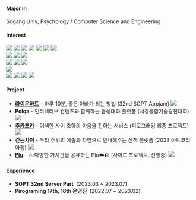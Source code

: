 #### Major in 
Sogang Univ, Psychology / Computer Science and Engineering

#### Interest
<img src="https://img.shields.io/badge/python-3670A0?style=flat-square&logo=Python&logoColor=white"> <img src="https://img.shields.io/badge/Java-007396?style=flat-square&logo=Java&logoColor=white"> <img src="https://img.shields.io/badge/C-00599C?style=flat-square&logo=C%2B%2B&logoColor=white"> <img src="https://img.shields.io/badge/TypeScript-2d79c7?style=flat-square&logo=TypeScript&logoColor=white"/> <img src="https://img.shields.io/badge/JavaScript-F7DF1E?style=flat-square&logo=JavaScript&logoColor=white"/> <img src="https://img.shields.io/badge/HTML5-E34F26?style=flat-square&logo=HTML5&logoColor=white"> <img src="https://img.shields.io/badge/CSS3-1572B6?style=flat-square&logo=CSS3&logoColor=white">
<br>
<img src="https://img.shields.io/badge/Spring Boot-6DB33F?style=flat-sqaure&logo=Spring Boot&logoColor=white"> <img src="https://img.shields.io/badge/NestJS-E0234E?style=flat-sqaure&logo=NestJS&logoColor=white"> <img src="https://img.shields.io/badge/django-%23092E20.svg?style=flat-sqaure&logo=django&logoColor=white"> 
<br>
<img src="https://img.shields.io/badge/PostgreSQL-4169E1?style=flat-square&logo=PostgreSQL&logoColor=white"/> <img src="https://img.shields.io/badge/MySQL-4479A1?style=flat-sqaure&logo=MySQL&logoColor=white"> <img src="https://img.shields.io/badge/Redis-DC382D?style=flat-sqaure&logo=Redis&logoColor=white">
<br>
<img src="https://img.shields.io/badge/AWS-232F3E?style=flat-square&logo=AmazonAWS&logoColor=white"/>
<br>
<img src="https://img.shields.io/badge/Git-F05032?style=flat-sqaure&logo=Git&logoColor=white"> <img src="https://img.shields.io/badge/Github-181717?style=flat-sqaure&logo=Github&logoColor=white"> <img src="https://img.shields.io/badge/Github Actions-2088FF?style=flat-sqaure&logo=Github Actions&logoColor=white"> <img src="https://img.shields.io/badge/Docker-2496ED?style=flat-sqaure&logo=Docker&logoColor=white">
<br>

	  
#### Project

<ul>
  <li><a href="https://github.com/gosopt-LionHeart/LionHeart-Server-Appjam"><b>라이온하트</b></a> - 하루 10분, 좋은 아빠가 되는 방법 (32nd SOPT Appjam)</a> <img src="https://img.shields.io/badge/Springboot-6DB33F?style=flat-sqaure&logo=Springboot&logoColor=white">
  <li><b>Polqa</b></a> - 인터렉티브 컨텐츠와 함께하는 음성대화 플랫폼 (서강융합기술경진대회)</a> <img src="https://img.shields.io/badge/NestJS-E0234E?style=flat-sqaure&logo=NestJS&logoColor=white">
  <li><a href="https://github.com/Piro17-Project-Birthday/Piro17-Project-Birthday">
    <b>추카포카</b></a> - 어색한 사이 축하의 마음을 전하는 서비스 (피로그래밍 최종 프로젝트)</a> <img src="https://img.shields.io/badge/django-%23092E20.svg?style=flat-sqaure&logo=django&logoColor=white"> 
  <li><b>걷는사이</b></a> - 우리 주위의 예술과 자연으로 안내해주는 산책 플랫폼 (2023 아트코리아랩)</a> <img src="https://img.shields.io/badge/NestJS-E0234E?style=flat-sqaure&logo=NestJS&logoColor=white">
  <li><a href="https://github.com/Team-Plu/Plu_Server"><b>Plu</b></a> - 🔥💧다양한 가치관을 공유하는 Plu☁️🪨 (사이드 프로젝트, 진행중)</a> <img src="https://img.shields.io/badge/Springboot-6DB33F?style=flat-sqaure&logo=Springboot&logoColor=white">
  
</ul>



#### Experience
<ul>
  
  <li> <b>SOPT 32nd Server Part </b>&nbsp;(2023.03 ~ 2023.07)
  <li> <b>Pirograming 17th, 18th 운영진 </b>&nbsp;(2022.07 ~ 2023.02)
<!--   <li> <b>구글 머신러닝 부트캠프</b>&nbsp;(2023.09 ~ 2023.11) -->
<!--   <li> <b>블록체인 연구실 BaSE Lab 학부연구생</b>&nbsp;(2022.09 ~ 2023.01) -->
</ul>

